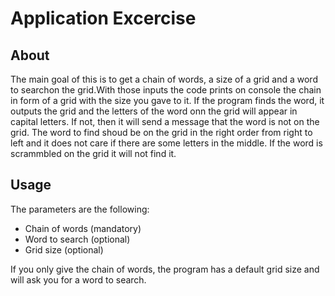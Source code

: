 # Application Excercise
## About
The main goal of this is to get a chain of words, a size of a grid and a word to searchon the grid.With those inputs the code prints on console the chain in form of a grid with the size you gave to it.
If the program finds the word, it outputs the grid and the letters of the word onn the grid will appear in capital letters. If not, then it will send a message that the word is not on the grid. The word to find 
shoud be on the grid in the right order from right to left and it does not care if there are some letters in the middle. If the word is scrammbled on the grid it will not find it.

## Usage
The parameters are the following: 
- Chain of words (mandatory)
- Word to search (optional)
- Grid size (optional)

If you only give the chain of words, the program has a default grid size and will ask you for a word to search.
